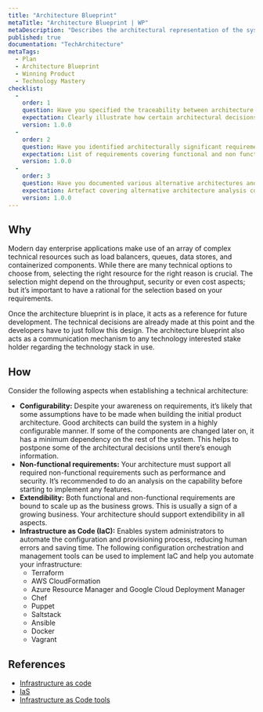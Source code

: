 ```yaml
---
title: "Architecture Blueprint"
metaTitle: "Architecture Blueprint | WP"
metaDescription: "Describes the architectural representation of the system's components. At the inception implement a feature vertical and the setup of the required infrastructure to act as a guideline for further development."
published: true
documentation: "TechArchitecture"
metaTags:
  - Plan
  - Architecture Blueprint
  - Winning Product
  - Technology Mastery
checklist: 
  -
    order: 1
    question: Have you specified the traceability between architecture blueprint and requirements ?
    expectation: Clearly illustrate how certain architectural decisions have been taken to address each product requirement. An architecture decision log should be available to understand how assumptions and validation has taken place over a period of time.
    version: 1.0.0
  -
    order: 2
    question: Have you identified architecturally significant requirements? 
    expectation: List of requirements covering functional and non functional which has a direct impact for product architecture
    version: 1.0.0
  -
    order: 3
    question: Have you documented various alternative architectures and tradeoff analysis before focusing on a specific architecture?
    expectation: Artefact covering alternative architecture analysis covering aspects of typical quality attributes of the product
    version: 1.0.0
---
```



## Why
Modern day enterprise applications make use of an array of complex technical resources such as load balancers, queues, data stores, and containerized components. While there are many technical options to choose from, selecting the right resource for the right reason is crucial. The selection might depend on the throughput, security or even cost aspects; but it’s important to have a rational for the selection based on your requirements.

Once the architecture blueprint is in place, it acts as a reference for future development. The technical decisions are already made at this point and the developers have to just follow this design. The architecture blueprint also acts as a communication mechanism to any technology interested stake holder regarding the technology stack in use.



## How
Consider the following aspects when establishing a technical architecture:

- **Configurability:** Despite your awareness on requirements, it’s likely that some assumptions have to be made when building the initial product architecture. Good architects can build the system in a highly configurable manner. If some of the components are changed later on, it has a minimum dependency on the rest of the system. This helps to postpone some of the architectural decisions until there’s enough information.
- **Non-functional requirements:** Your architecture must support all required non-functional requirements such as performance and security. It’s recommended to do an analysis on the capability before starting to implement any features.
- **Extendibility:** Both functional and non-functional requirements are bound to scale up as the business grows. This is usually a sign of a growing business. Your architecture should support extendibility in all aspects.
- **Infrastructure as Code (IaC):** Enables system administrators to automate the configuration and provisioning process, reducing human errors and saving time. The following configuration orchestration and management tools can be used to implement IaC and help you automate your infrastructure:
  * Terraform
  * AWS CloudFormation
  * Azure Resource Manager and Google Cloud Deployment Manager
  * Chef
  * Puppet
  * Saltstack
  * Ansible
  * Docker
  * Vagrant


## References
- [Infrastructure as code](https://en.wikipedia.org/wiki/Infrastructure_as_code)
- [IaS](https://www.plutora.com/blog/infrastructure-as-code)
- [Infrastructure as Code tools](https://www.thorntech.com/2018/04/15-infrastructure-as-code-tools/)
